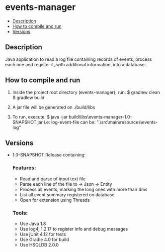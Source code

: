 # events-manager

* [Description](#description)
* [How to compile and run](#how-to-compile-and-run)
* [Versions](#versions)

## Description
Java application to read a log file containing records of events, process each one and 
register it, with additional information, into a database.

## How to compile and run
1. Inside the project root directory (events-manager), run:
   $ gradlew clean
   $ gradlew build

2. A jar file will be generated on ./build/libs

3. To run, execute:
   $ java -jar build\\libs\\events-manager-1.0-SNAPSHOT.jar <log-event-file>
   i.e: log-event-file can be: ".\\src\\main\\resources\\events-log"

## Versions
* 1.0-SNAPSHOT Release containing:
  ### Features:
  * Read and parse of input text file 
  * Parse each line of the file to -> Json -> Entity
  * Process all events, marking the long ones with more than 4ms
  * List all event summary registered on database
  * Open for extension using Threads 
  ### Tools:
  * Use Java 1.8
  * Use log4j 1.2.17 to register info and debug messages
  * Use jUnit 4.12 for tests
  * Use Gradle 4.0 for build
  * Use HSQLDB 2.0.0
